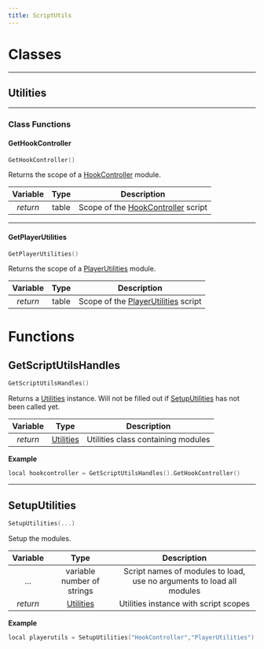 ```yaml
---
title: ScriptUtils
---
```


# Classes

---

## Utilities

---

### Class Functions

#### GetHookController
```c++
GetHookController()
```
Returns the scope of a [HookController](hookcontroller.md) module.

| Variable      | Type          | Description  |
| :-----------: |:-------------:| :-----------:|
| *return* | table | Scope of the [HookController](hookcontroller.md) script |

---
#### GetPlayerUtilities
```c++
GetPlayerUtilities()
```
Returns the scope of a [PlayerUtilities](playerutilities.md) module.

| Variable      | Type          | Description  |
| :-----------: |:-------------:| :-----------:|
| *return* | table | Scope of the [PlayerUtilities](playerutilities.md) script |

# Functions

## GetScriptUtilsHandles

```c++
GetScriptUtilsHandles()
```
Returns a [Utilities](#utilities) instance. Will not be filled out if [SetupUtilities](#setuputilities) has not been called yet.

| Variable      | Type          | Description  |
| :-----------: |:-------------:| :-----------:|
| *return* | [Utilities](#utilities) | Utilities class containing modules |

**Example**
```c++
local hookcontroller = GetScriptUtilsHandles().GetHookController()
```

---
## SetupUtilities

```c++
SetupUtilities(...)
```
Setup the modules.

| Variable      | Type          | Description  |
| :-----------: |:-------------:| :-----------:|
| ... | variable number of strings | Script names of modules to load, use no arguments to load all modules |
| *return* | [Utilities](#utilities) | Utilities instance with script scopes |

**Example**
```c++
local playerutils = SetupUtilities("HookController","PlayerUtilities").GetPlayerUtilities()
```


